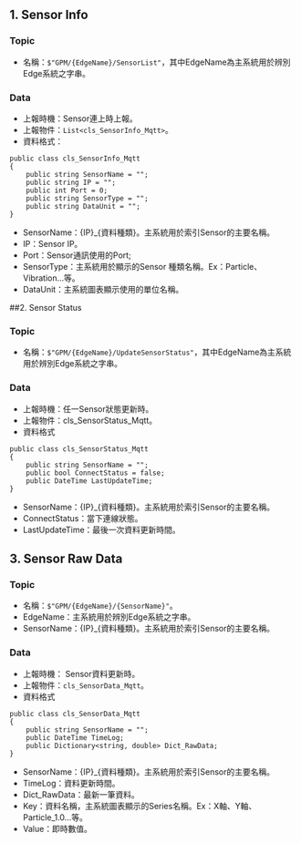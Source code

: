 
## 1. Sensor Info
### Topic
- 名稱：``` $"GPM/{EdgeName}/SensorList" ```，其中EdgeName為主系統用於辨別Edge系統之字串。

### Data
- 上報時機：Sensor連上時上報。
- 上報物件：```List<cls_SensorInfo_Mqtt>```。
- 資料格式：
```
public class cls_SensorInfo_Mqtt
{
    public string SensorName = "";
    public string IP = "";
    public int Port = 0;
    public string SensorType = "";
    public string DataUnit = "";
}
```
- SensorName：{IP}_{資料種類}。主系統用於索引Sensor的主要名稱。
- IP：Sensor IP。
- Port：Sensor通訊使用的Port;
- SensorType：主系統用於顯示的Sensor 種類名稱。Ex：Particle、Vibration…等。
- DataUnit：主系統圖表顯示使用的單位名稱。

##2. Sensor Status
### Topic
- 名稱：```$"GPM/{EdgeName}/UpdateSensorStatus"```，其中EdgeName為主系統用於辨別Edge系統之字串。

### Data
- 上報時機：任一Sensor狀態更新時。
- 上報物件：cls_SensorStatus_Mqtt。
- 資料格式
```
public class cls_SensorStatus_Mqtt
{
    public string SensorName = "";
    public bool ConnectStatus = false;
    public DateTime LastUpdateTime;
}
```
- SensorName：{IP}_{資料種類}。主系統用於索引Sensor的主要名稱。
- ConnectStatus：當下連線狀態。
- LastUpdateTime：最後一次資料更新時間。

## 3. Sensor Raw Data
### Topic
- 名稱：```$"GPM/{EdgeName}/{SensorName}"```。
- EdgeName：主系統用於辨別Edge系統之字串。
- SensorName：{IP}_{資料種類}。主系統用於索引Sensor的主要名稱。

### Data
- 上報時機： Sensor資料更新時。
- 上報物件：```cls_SensorData_Mqtt```。
- 資料格式
```
public class cls_SensorData_Mqtt
{
    public string SensorName = "";
    public DateTime TimeLog;
    public Dictionary<string, double> Dict_RawData;
}
```
- SensorName：{IP}_{資料種類}。主系統用於索引Sensor的主要名稱。
- TimeLog：資料更新時間。
- Dict_RawData：最新一筆資料。
- Key：資料名稱，主系統圖表顯示的Series名稱。Ex：X軸、Y軸、Particle_1.0…等。
- Value：即時數值。
